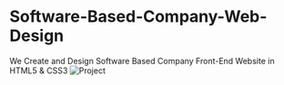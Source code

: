 # Software-Based-Company-Web-Design
We Create and Design Software Based Company Front-End Website in HTML5 &amp; CSS3
![Project](https://user-images.githubusercontent.com/86191685/151521496-4745382c-3b6f-4348-8781-ac0ab6d5ea56.png)
